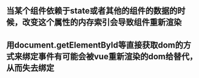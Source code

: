 ## 当某个组件依赖于state或者其他的组件的数据的时候，改变这个属性的内存索引会导致组件重新渲染

## 用document.getElementById等直接获取dom的方式来绑定事件有可能会被vue重新渲染的dom给替代，从而失去绑定